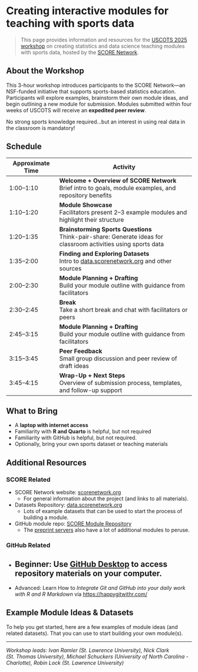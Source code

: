 # Creating interactive modules for teaching with sports data


> This page provides information and resources for the <a
> href="https://www.causeweb.org/cause/uscots/uscots25/program/workshops/w13"
> target="_blank">USCOTS 2025 workshop</a> on creating statistics and
> data science teaching modules with sports data, hosted by the
> <a href="https://scorenetwork.org" target="_blank">SCORE Network</a>.

## About the Workshop

This 3-hour workshop introduces participants to the SCORE Network—an
NSF-funded initiative that supports sports-based statistics education.
Participants will explore examples, brainstorm their own module ideas,
and begin outlining a new module for submission. Modules submitted
within four weeks of USCOTS will receive an **expedited peer review**.

No strong sports knowledge required…but an interest in using real data
in the classroom is mandatory!

## Schedule

| Approximate Time | Activity |
|----|----|
| 1:00–1:10 | **Welcome + Overview of SCORE Network**<br>Brief intro to goals, module examples, and repository benefits |
| 1:10–1:20 | **Module Showcase**<br>Facilitators present 2–3 example modules and highlight their structure |
| 1:20–1:35 | **Brainstorming Sports Questions**<br>Think-pair-share: Generate ideas for classroom activities using sports data |
| 1:35–2:00 | **Finding and Exploring Datasets**<br>Intro to [data.scorenetwork.org](https://data.scorenetwork.org) and other sources |
| 2:00–2:30 | **Module Planning + Drafting**<br>Build your module outline with guidance from facilitators |
| 2:30–2:45 | **Break**<br>Take a short break and chat with facilitators or peers |
| 2:45–3:15 | **Module Planning + Drafting**<br>Build your module outline with guidance from facilitators |
| 3:15–3:45 | **Peer Feedback**<br>Small group discussion and peer review of draft ideas |
| 3:45–4:15 | **Wrap-Up + Next Steps**<br>Overview of submission process, templates, and follow-up support |

## What to Bring

- A **laptop with internet access**
- Familiarity with **R and Quarto** is helpful, but not required
- Familiarity with GitHub is helpful, but not required.
- Optionally, bring your own sports dataset or teaching materials

## Additional Resources

### SCORE Related

- SCORE Network website:
  <a href="https://scorenetwork.org" target="_blank">scorenetwork.org</a>
  - For general information about the project (and links to all
    materials).
- Datasets Repository: <a href="https://data.scorenetwork.org"
  target="_blank">data.scorenetwork.org</a>
  - Lots of example datasets that can be used to start the process of
    building a module.
- GitHub module repo:
  <a href="https://modules.scorenetwork.org/" target="_blank">SCORE Module
  Repository</a>
  - The <a href="https://modules.scorenetwork.org/preprints.html"
    target="_blank">preprint servers</a> also have a lot of additional
    modules to peruse.

### GitHub Related

- Beginner: Use
  <a href="https://github.com/apps/desktop" target="_blank">GitHub
  Desktop</a> to access repository materials on your computer.
  - 
- Advanced: Learn How to *Integrate Git and GitHub into your daily work
  with R and R Markdown* via <a href="https://happygitwithr.com/"
  target="_blank">https://happygitwithr.com/</a>

## Example Module Ideas & Datasets

To help you get started, here are a few examples of module ideas (and
related datasets). That you can use to start building your own
module(s).

------------------------------------------------------------------------

*Workshop leads: Ivan Ramler (St. Lawrence University), Nick Clark
(St. Thomas University), Michael Schuckers (University of North
Carolina - Charlotte), Robin Lock (St. Lawrence University)*
